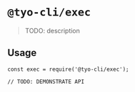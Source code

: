 # `@tyo-cli/exec`

> TODO: description

## Usage

```
const exec = require('@tyo-cli/exec');

// TODO: DEMONSTRATE API
```

